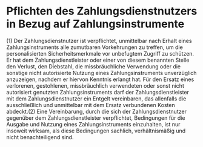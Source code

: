 # Pflichten des Zahlungsdienstnutzers in Bezug auf Zahlungsinstrumente

(1) Der Zahlungsdienstnutzer ist verpflichtet, unmittelbar nach Erhalt eines Zahlungsinstruments alle zumutbaren Vorkehrungen zu treffen, um die personalisierten Sicherheitsmerkmale vor unbefugtem Zugriff zu schützen. Er hat dem Zahlungsdienstleister oder einer von diesem benannten Stelle den Verlust, den Diebstahl, die missbräuchliche Verwendung oder die sonstige nicht autorisierte Nutzung eines Zahlungsinstruments unverzüglich anzuzeigen, nachdem er hiervon Kenntnis erlangt hat. Für den Ersatz eines verlorenen, gestohlenen, missbräuchlich verwendeten oder sonst nicht autorisiert genutzten Zahlungsinstruments darf der Zahlungsdienstleister mit dem Zahlungsdienstnutzer ein Entgelt vereinbaren, das allenfalls die ausschließlich und unmittelbar mit dem Ersatz verbundenen Kosten abdeckt.(2) Eine Vereinbarung, durch die sich der Zahlungsdienstnutzer gegenüber dem Zahlungsdienstleister verpflichtet, Bedingungen für die Ausgabe und Nutzung eines Zahlungsinstruments einzuhalten, ist nur insoweit wirksam, als diese Bedingungen sachlich, verhältnismäßig und nicht benachteiligend sind. 

